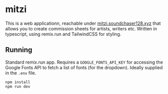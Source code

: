 # mitzi

This is a web applicationn, reachable under [mitzi.soundchaser128.xyz](https://mitzi.soundchaser128.xyz) that allows
you to create commission sheets for artists, writers etc. Written in typescript, using remix.run and TailwindCSS for styling.

## Running

Standard remix.run app. Requires a `GOOGLE_FONTS_API_KEY` for accessing the Google Fonts API to fetch a list of fonts (for the dropdown).
Ideally supplied in the `.env` file.

```
npm install
npm run dev
```
